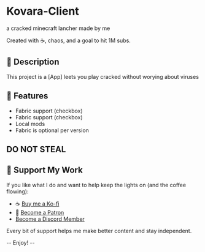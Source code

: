 # Kovara-Client

a cracked minecraft lancher made by me

Created with ☕, chaos, and a goal to hit 1M subs.

## 📌 Description

This project is a [App] leets you play cracked without worying about viruses

## 🚀 Features

- Fabric support (checkbox)
- Fabric support (checkbox)
- Local mods
- Fabric is optional per version
 ## DO NOT STEAL

## 💖 Support My Work

If you like what I do and want to help keep the lights on (and the coffee flowing):

- ☕ [Buy me a Ko-fi](https://ko-fi.com/yourusername)
- 🎁 [Become a Patron](https://patreon.com/yourusername)
- [Become a Discord Member](https://patreon.com/yourusername)

Every bit of support helps me make better content and stay independent.

-- Enjoy! --




